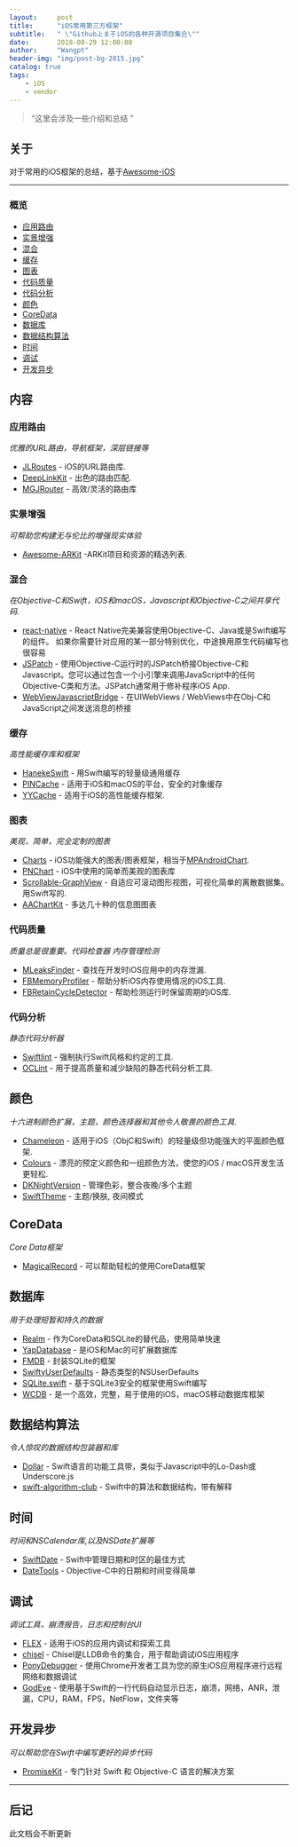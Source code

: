```yaml
---
layout:     post
title:      "iOS常用第三方框架"
subtitle:   " \"Github上关于iOS的各种开源项目集合\""
date:       2018-08-29 12:00:00
author:     "Wangpt"
header-img: "img/post-bg-2015.jpg"
catalog: true
tags:
    - iOS   
    - vendor
---
```


> “这里会涉及一些介绍和总结 ”


## 关于

对于常用的iOS框架的总结，基于[Awesome-iOS](https://github.com/vsouza/awesome-ios)

---

### 概览

- [应用路由](#应用路由)
- [实景增强](#实景增强)
- [混合](#混合)
- [缓存](#缓存)
- [图表](#图表)
- [代码质量](#代码质量)
- [代码分析](#代码分析)
- [颜色](#颜色)
- [CoreData](#CoreData)
- [数据库](#数据库)
- [数据结构算法](#数据结构算法)
- [时间](#时间)
- [调试](#调试)
- [开发异步](#开发异步)
## 内容
### 应用路由
*优雅的URL路由，导航框架，深层链接等*
* [JLRoutes](https://github.com/joeldev/JLRoutes) - iOS的URL路由库.
* [DeepLinkKit](https://github.com/button/DeepLinkKit) - 出色的路由匹配.
* [MGJRouter](https://github.com/meili/MGJRouter) -  高效/灵活的路由库

### 实景增强

*可帮助您构建无与伦比的增强现实体验*

* [Awesome-ARKit](https://github.com/olucurious/Awesome-ARKit) -ARKit项目和资源的精选列表.

### 混合

*在Objective-C和Swift，iOS和macOS，Javascript和Objective-C之间共享代码.*

* [react-native](https://github.com/facebook/react-native) - React Native完美兼容使用Objective-C、Java或是Swift编写的组件。 如果你需要针对应用的某一部分特别优化，中途换用原生代码编写也很容易
* [JSPatch](https://github.com/bang590/JSPatch) - 使用Objective-C运行时的JSPatch桥接Objective-C和Javascript。您可以通过包含一个小引擎来调用JavaScript中的任何Objective-C类和方法。JSPatch通常用于修补程序iOS App.
* [WebViewJavascriptBridge](https://github.com/marcuswestin/WebViewJavascriptBridge) - 在UIWebViews / WebViews中在Obj-C和JavaScript之间发送消息的桥接


### 缓存
*高性能缓存库和框架*

* [HanekeSwift](https://github.com/Haneke/HanekeSwift) - 用Swift编写的轻量级通用缓存
* [PINCache](https://github.com/pinterest/PINCache) - 适用于iOS和macOS的平台，安全的对象缓存
* [YYCache](https://github.com/ibireme/YYCache) - 适用于iOS的高性能缓存框架.

### 图表
*美观，简单，完全定制的图表*

* [Charts](https://github.com/danielgindi/Charts) -  iOS功能强大的图表/图表框架，相当于[MPAndroidChart](https://github.com/PhilJay/MPAndroidChart).
* [PNChart](https://github.com/kevinzhow/PNChart) - iOS中使用的简单而美观的图表库
* [Scrollable-GraphView](https://github.com/philackm/ScrollableGraphView) - 自适应可滚动图形视图，可视化简单的离散数据集。用Swift写的.
* [AAChartKit](https://github.com/AAChartKit/AAChartKit) - 多达几十种的信息图图表

### 代码质量

 *质量总是很重要。代码检查器 内存管理检测*

 * [MLeaksFinder](https://github.com/Tencent/MLeaksFinder) - 查找在开发时iOS应用中的内存泄漏.
* [FBMemoryProfiler](https://github.com/facebook/FBMemoryProfiler) - 帮助分析iOS内存使用情况的iOS工具.
* [FBRetainCycleDetector](https://github.com/facebook/FBRetainCycleDetector) - 帮助检测运行时保留周期的iOS库.


### 代码分析

*静态代码分析器*

* [Swiftlint](https://github.com/realm/SwiftLint) - 强制执行Swift风格和约定的工具.
* [OCLint](https://github.com/oclint/oclint) - 用于提高质量和减少缺陷的静态代码分析工具.


## 颜色
*十六进制颜色扩展，主题，颜色选择器和其他令人敬畏的颜色工具.*

* [Chameleon](https://github.com/ViccAlexander/Chameleon) - 适用于iOS（ObjC和Swift）的轻量级但功能强大的平面颜色框架.
* [Colours](https://github.com/bennyguitar/Colours) - 漂亮的预定义颜色和一组颜色方法，使您的iOS / macOS开发生活更轻松.
* [DKNightVersion](https://github.com/Draveness/DKNightVersion) - 管理色彩，整合夜晚/多个主题
* [SwiftTheme](https://github.com/jiecao-fm/SwiftTheme) - 主题/换肤, 夜间模式

## CoreData
*Core Data框架*

* [MagicalRecord](https://github.com/magicalpanda/MagicalRecord) - 可以帮助轻松的使用CoreData框架

## 数据库
*用于处理短暂和持久的数据*

* [Realm](https://github.com/realm/realm-cocoa) - 作为CoreData和SQLite的替代品，使用简单快速
* [YapDatabase](https://github.com/yapstudios/YapDatabase) - 是iOS和Mac的可扩展数据库
* [FMDB](https://github.com/ccgus/fmdb) - 封装SQLite的框架
* [SwiftyUserDefaults](https://github.com/radex/SwiftyUserDefaults) - 静态类型的NSUserDefaults
* [SQLite.swift](https://github.com/stephencelis/SQLite.swift) - 基于SQLite3安全的框架使用Swift编写
* [WCDB](https://github.com/Tencent/wcdb) - 是一个高效，完整，易于使用的iOS，macOS移动数据库框架

## 数据结构算法
*令人惊叹的数据结构包装器和库*

* [Dollar](https://github.com/ankurp/Dollar) - Swift语言的功能工具带，类似于Javascript中的Lo-Dash或Underscore.js
* [swift-algorithm-club](https://github.com/raywenderlich/swift-algorithm-club) - Swift中的算法和数据结构，带有解释

## 时间
*时间和NSCalendar库,以及NSDate扩展等*

* [SwiftDate](https://github.com/malcommac/SwiftDate) - Swift中管理日期和时区的最佳方式
*  [DateTools](https://github.com/MatthewYork/DateTools) - Objective-C中的日期和时间变得简单

## 调试
*调试工具，崩溃报告，日志和控制台UI*

* [FLEX](https://github.com/Flipboard/FLEX) - 适用于iOS的应用内调试和探索工具
* [chisel](https://github.com/facebook/chisel) - Chisel是LLDB命令的集合，用于帮助调试iOS应用程序
* [PonyDebugger](https://github.com/square/PonyDebugger) - 使用Chrome开发者工具为您的原生iOS应用程序进行远程网络和数据调试
* [GodEye](https://github.com/zixun/GodEye) - 使用基于Swift的一行代码自动显示日志，崩溃，网络，ANR，泄漏，CPU，RAM，FPS，NetFlow，文件夹等

## 开发异步
*可以帮助您在Swift中编写更好的异步代码*

* [PromiseKit](https://github.com/mxcl/PromiseKit) - 专门针对 Swift 和 Objective-C 语言的解决方案

---
## 后记

此文档会不断更新
